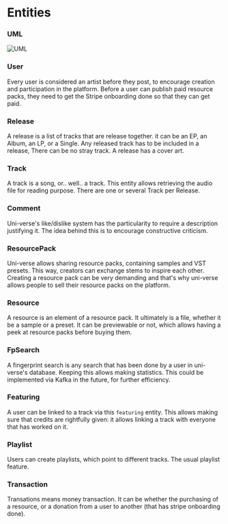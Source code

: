 # Entities

### UML

![UML](/UML.png)

### User

Every user is considered an artist before they post, to encourage creation and participation in the platform.
Before a user can publish paid resource packs, they need to get the Stripe onboarding done so that they can get paid.

### Release

A release is a list of tracks that are release together. it can be an EP, an Album, an LP, or a Single. Any released track has to be included in a release, There can be no stray track.
A release has a cover art.

### Track

A track is a song, or.. well.. a track. This entity allows retrieving the audio file for reading purpose. There are one or several Track per Release.

### Comment

Uni-verse's like/dislike system has the particularity to require a description justifying it.
The idea behind this is to encourage constructive criticism.

### ResourcePack

Uni-verse allows sharing resource packs, containing samples and VST presets.
This way, creators can exchange stems to inspire each other.
Creating a resource pack can be very demanding and that's why uni-verse allows people to sell their resource packs on the platform.

### Resource

A resource is an element of a resource pack. It ultimately is a file, whether it be a sample or a preset.
It can be previewable or not, which allows having a peek at resource packs before buying them.

### FpSearch

A fingerprint search is any search that has been done by a user in uni-verse's database. Keeping this allows making statistics. This could be implemented via Kafka in the future, for further efficiency.

### Featuring

A user can be linked to a track via this `featuring` entity. This allows making sure that credits are rightfully given: it allows linking a track with everyone that has worked on it.

### Playlist

Users can create playlists, which point to different tracks. The usual playlist feature.

### Transaction

Transations means money transaction. It can be whether the purchasing of a resource, or a donation from a user to another (that has stripe onboarding done).
